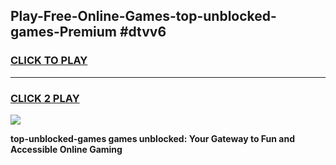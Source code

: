 
## Play-Free-Online-Games-top-unblocked-games-Premium #dtvv6
<h3>
<a href="https://premium.freeplayer.one?title=top-unblocked-games&ref=8M">CLICK TO PLAY</a></h3>
<hr>

<h3>
<a href="https://premium.freeplayer.one?title=top-unblocked-games&ref=8M">CLICK 2 PLAY</a>
  
</h3>

<a href="https://premium.freeplayer.one?title=top-unblocked-games&ref=8M"><img src="https://clearcache.store/games.png"></a>


**top-unblocked-games games unblocked: Your Gateway to Fun and Accessible Online Gaming**
